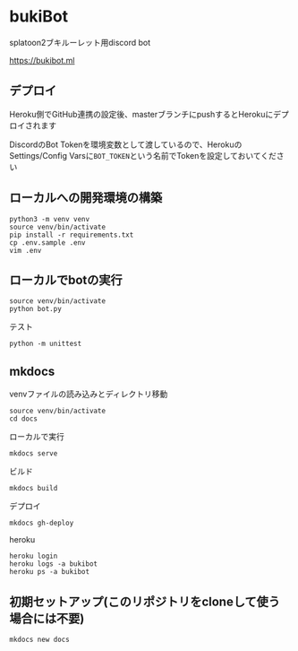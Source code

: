 # bukiBot
splatoon2ブキルーレット用discord bot

https://bukibot.ml

## デプロイ
Heroku側でGitHub連携の設定後、masterブランチにpushするとHerokuにデプロイされます

DiscordのBot Tokenを環境変数として渡しているので、HerokuのSettings/Config Varsに`BOT_TOKEN`という名前でTokenを設定しておいてください

## ローカルへの開発環境の構築

```
python3 -m venv venv
source venv/bin/activate
pip install -r requirements.txt
cp .env.sample .env
vim .env
```

## ローカルでbotの実行

```
source venv/bin/activate
python bot.py
```

テスト
```
python -m unittest
```

## mkdocs
venvファイルの読み込みとディレクトリ移動
```
source venv/bin/activate
cd docs
```

ローカルで実行
```
mkdocs serve
```

ビルド
```
mkdocs build
```

デプロイ
```
mkdocs gh-deploy
```

heroku
```
heroku login
heroku logs -a bukibot
heroku ps -a bukibot
```

## 初期セットアップ(このリポジトリをcloneして使う場合には不要)
```
mkdocs new docs
```
